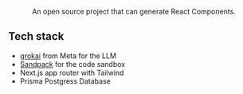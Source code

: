 <p align="center">
  An open source project that can generate React Components.
</p>

## Tech stack

- [grokai](https://x.ai) from Meta for the LLM
- [Sandpack](https://sandpack.codesandbox.io/) for the code sandbox
- Next.js app router with Tailwind
- Prisma Postgress Database
